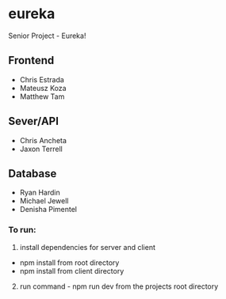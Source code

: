# eureka
Senior Project - Eureka!

## Frontend
* Chris Estrada
* Mateusz Koza
* Matthew Tam

## Sever/API
* Chris Ancheta
* Jaxon Terrell

## Database
* Ryan Hardin
* Michael Jewell
* Denisha Pimentel

### To run: 
1. install dependencies for server and client
  * npm install from root directory
  * npm install from client directory
2. run command - npm run dev from the projects root directory

